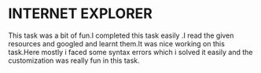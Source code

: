 # INTERNET EXPLORER
This task was a bit of fun.I completed this task easily .I read the given resources and googled and learnt them.It was nice working on this task.Here mostly i faced some syntax errors which i solved it easily and the customization was really fun in this task.

